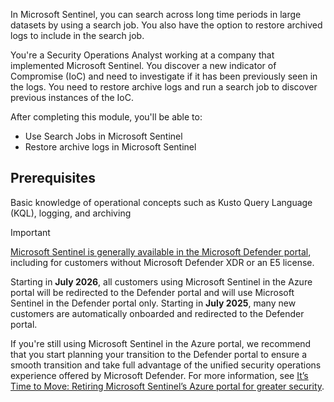 In Microsoft Sentinel, you can search across long time periods in large datasets by using a search job. You also have the option to restore archived logs to include in the search job. 

You're a Security Operations Analyst working at a company that implemented Microsoft Sentinel. You discover a new indicator of Compromise (IoC) and need to investigate if it has been previously seen in the logs. You need to restore archive logs and run a search job to discover previous instances of the IoC.

After completing this module, you'll be able to:

- Use Search Jobs in Microsoft Sentinel
- Restore archive logs in Microsoft Sentinel

## Prerequisites

Basic knowledge of operational concepts such as Kusto Query Language (KQL), logging, and archiving

> [!IMPORTANT]
> [Microsoft Sentinel is generally available in the Microsoft Defender portal](https://security.microsoft.com), including for customers without Microsoft Defender XDR or an E5 license.
>
> Starting in **July 2026**, all customers using Microsoft Sentinel in the Azure portal will be redirected to the Defender portal and will use Microsoft Sentinel in the Defender portal only. Starting in **July 2025**, many new customers are automatically onboarded and redirected to the Defender portal.
>
> If you're still using Microsoft Sentinel in the Azure portal, we recommend that you start planning your transition to the Defender portal to ensure a smooth transition and take full advantage of the unified security operations experience offered by Microsoft Defender. For more information, see [It’s Time to Move: Retiring Microsoft Sentinel’s Azure portal for greater security](https://techcommunity.microsoft.com/blog/microsoft-security-blog/planning-your-move-to-microsoft-defender-portal-for-all-microsoft-sentinel-custo/4428613).